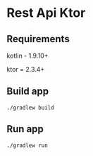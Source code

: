 # Rest Api Ktor

## Requirements

kotlin - 1.9.10+

ktor = 2.3.4+

## Build app

```
./gradlew build
```

## Run app

```
./gradlew run
```

